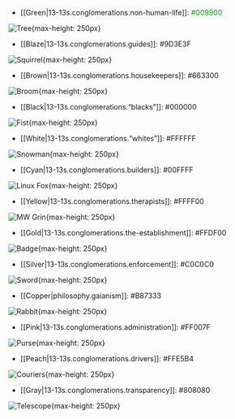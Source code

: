 
* [[Green|13-13s.conglomerations.non-human-life]]: <span style="color: #009900">#009900</span>

![Tree](/assets/images/tree.svg){max-height: 250px}

* [[Blaze|13-13s.conglomerations.guides]]: #9D3E3F

![Squirrel](/assets/images/squirel.svg){max-height: 250px}

* [[Brown|13-13s.conglomerations.housekeepers]]: #663300

![Broom](/assets/images/broom.svg){max-height: 250px}

* [[Black|13-13s.conglomerations.“blacks”]]: #000000

![Fist](/assets/images/fist.svg){max-height: 250px}

* [[White|13-13s.conglomerations.“whites”]]: #FFFFFF

![Snowman](/assets/images/snowman.svg){max-height: 250px}

* [[Cyan|13-13s.conglomerations.builders]]: #00FFFF

![Linux Fox](/assets/images/fox.svg){max-height: 250px}

* [[Yellow|13-13s.conglomerations.therapists]]: #FFFF00

![MW Grin](/assets/images/grin.svg){max-height: 250px}

* [[Gold|13-13s.conglomerations.the-establishment]]: #FFDF00

![Badge](/assets/images/badge.svg){max-height: 250px}

* [[Silver|13-13s.conglomerations.enforcement]]: #C0C0C0

![Sword](/assets/images/sword.svg){max-height: 250px}

* [[Copper|philosophy.gaianism]]: #B87333

![Rabbit](/assets/images/rabbit.svg){max-height: 250px}

* [[Pink|13-13s.conglomerations.administration]]: #FF007F

![Purse](/assets/images/purse.svg){max-height: 250px}

* [[Peach|13-13s.conglomerations.drivers]]: #FFE5B4

![Couriers](/assets/images/courier.svg){max-height: 250px}

* [[Gray|13-13s.conglomerations.transparency]]: #808080

![Telescope](/assets/images/telescope.svg){max-height: 250px}
